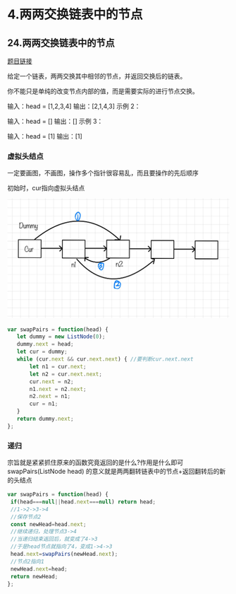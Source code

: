 # 4.两两交换链表中的节点

## 24.两两交换链表中的节点
[题目链接](https://leetcode.cn/problems/swap-nodes-in-pairs/)

给定一个链表，两两交换其中相邻的节点，并返回交换后的链表。

你不能只是单纯的改变节点内部的值，而是需要实际的进行节点交换。  

输入：head = [1,2,3,4]
输出：[2,1,4,3]
示例 2：

输入：head = []
输出：[]
示例 3：

输入：head = [1]
输出：[1]

### 虚拟头结点
一定要画图，不画图，操作多个指针很容易乱，而且要操作的先后顺序

初始时，cur指向虚拟头结点  

![swap](./images/swap-node-in-pairs.jpg)

```js
var swapPairs = function(head) {
   let dummy = new ListNode(0);
   dummy.next = head;
   let cur = dummy; 
   while (cur.next && cur.next.next) { //要判断cur.next.next
       let n1 = cur.next;
       let n2 = cur.next.next;
       cur.next = n2;
       n1.next = n2.next;
       n2.next = n1;
       cur = n1;
   }
   return dummy.next;
};
```

### 递归
宗旨就是紧紧抓住原来的函数究竟返回的是什么?作用是什么即可
swapPairs(ListNode head) 的意义就是两两翻转链表中的节点+返回翻转后的新的头结点
```js
var swapPairs = function(head) {
 if(head===null||head.next===null) return head;
 //1->2->3->4
 //保存节点2
 const newHead=head.next;
 //继续递归，处理节点3->4
 //当递归结束返回后，就变成了4->3
 //于是head节点就指向了4，变成1->4->3
 head.next=swapPairs(newHead.next);
 //节点2指向1
 newHead.next=head;
 return newHead;
};
```
